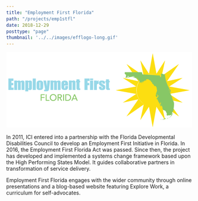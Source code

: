 ```yaml
---
title: "Employment First Florida"
path: "/projects/emp1stfl"
date: 2018-12-29
posttype: "page"
thumbnail: '../../images/efflogo-long.gif'
---
```



![EmploymentFirstFL](../../images/efflogo-long.gif)

In 2011, ICI entered into a partnership with the Florida Developmental Disabilities Council to develop an Employment First Initiative in Florida. In 2016, the Employment First Florida Act was passed. Since then, the project has developed and implemented a systems change framework based upon the High Performing States Model. It guides collaborative partners in transformation of service delivery.

Employment First Florida engages with the wider community through online presentations and a blog-based website featuring Explore Work, a curriculum for self-advocates.

